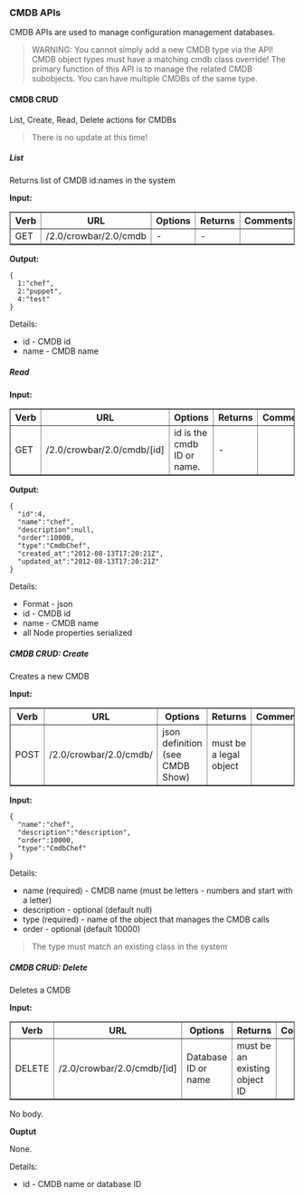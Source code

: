 ### CMDB APIs

CMDB APIs are used to manage configuration management databases.  

> WARNING: You cannot simply add a new CMDB type via the API!  CMDB object types must have a matching cmdb class override!  The primary function of this API is to manage the related CMDB subobjects.  You can have multiple CMDBs of the same type.

#### CMDB CRUD

List, Create, Read, Delete actions for CMDBs

> There is no update at this time!

##### List

Returns list of CMDB id:names in the system

**Input:**

<table border=1>
<tr><th> Verb </th><th> URL </th><th> Options </th><th> Returns </th><th> Comments </th></tr>
<tr><td> GET  </td>
  <td> /2.0/crowbar/2.0/cmdb </td>
  <td> - </td>
  <td> - </td></tr>
</table>


**Output:**

    {
      1:"chef",
      2:"puppet",
      4:"test"
    }

Details:

* id - CMDB id
* name - CMDB name

##### Read

**Input:**

<table border=1>
<tr><th> Verb </th><th> URL </th><th> Options </th><th> Returns </th><th> Comments </th></tr>
<tr><td> GET  </td>
  <td> /2.0/crowbar/2.0/cmdb/[id] </td>
  <td> id is the cmdb ID or name. </td>
  <td> -  </td></tr>
</table>


**Output:**

    {
      "id":4,
      "name":"chef",
      "description":null,
      "order":10000,
      "type":"CmdbChef",
      "created_at":"2012-08-13T17:20:21Z",
      "updated_at":"2012-08-13T17:20:21Z"
    }

Details:

* Format - json
* id - CMDB id
* name - CMDB name
* all Node properties serialized

##### CMDB CRUD: Create

Creates a new CMDB

**Input:**

<table border=1>
<tr><th> Verb </th><th> URL </th><th> Options </th><th> Returns </th><th> Comments </th></tr>
<tr><td> POST  </td>
  <td> /2.0/crowbar/2.0/cmdb/ </td>
  <td> json definition (see CMDB Show) </td>
  <td> must be a legal object </td></tr>
</table>

**Input:**

    { 
      "name":"chef",
      "description":"description",
      "order":10000,
      "type":"CmdbChef"
    }

Details:

* name (required) - CMDB name (must be letters - numbers and start with a letter)
* description - optional (default null)
* type (required) - name of the object that manages the CMDB calls
* order - optional (default 10000) 

> The type must match an existing class in the system

##### CMDB CRUD: Delete 

Deletes a CMDB

**Input:**

<table border=1>
<tr><th> Verb </th><th> URL </th><th> Options </th><th> Returns </th><th> Comments </th></tr>
<tr><td> DELETE  </td>
  <td> /2.0/crowbar/2.0/cmdb/[id] </td>
  <td> Database ID or name </td>
  <td> must be an existing object ID </td></tr>
</table>

No body.

**Ouptut**

None.

Details:

* id - CMDB name or database ID



